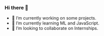 ### Hi there 👋

- 🔭 I’m currently working on some projects.
- 🌱 I’m currently learning ML and JavaScript.
- 👯 I’m looking to collaborate on Internships.

<!--
**mihirchakmait/mihirchakmait** is a ✨ _special_ ✨ repository because its `README.md` (this file) appears on your GitHub profile.

Here are some ideas to get you started:

- 🔭 I’m currently working on ...
- 🌱 I’m currently learning ...
- 👯 I’m looking to collaborate on ...
- 🤔 I’m looking for help with ...
- 💬 Ask me about ...
- 📫 How to reach me: ...
- 😄 Pronouns: ...
- ⚡ Fun fact: ...
-->
